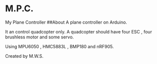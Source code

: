 # M.P.C.
My Plane Controller
##About
A plane controller on Arduino.

It an control quadcopter only.
A quadcopter should have four ESC , four brushless motor and some servo.

Using MPU6050 , HMC5883L , BMP180 and nRF905.

Created by M.W.S.
